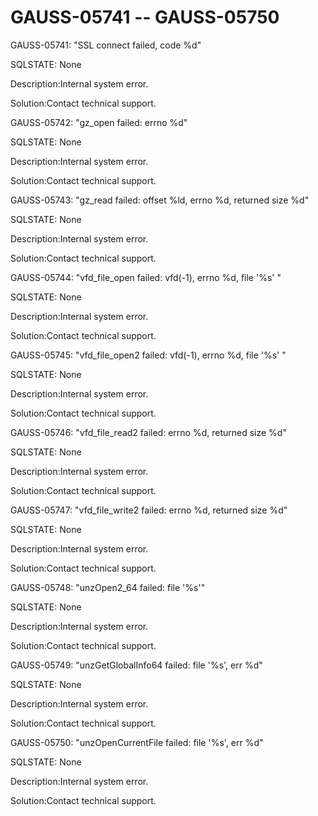 # GAUSS-05741 -- GAUSS-05750<a name="EN-US_TOPIC_0302073009"></a>

GAUSS-05741: "SSL connect failed, code %d"

SQLSTATE: None

Description:Internal system error.

Solution:Contact technical support.

GAUSS-05742: "gz\_open failed: errno %d"

SQLSTATE: None

Description:Internal system error.

Solution:Contact technical support.

GAUSS-05743: "gz\_read failed: offset %ld, errno %d, returned size %d"

SQLSTATE: None

Description:Internal system error.

Solution:Contact technical support.

GAUSS-05744: "vfd\_file\_open failed: vfd\(-1\), errno %d, file '%s' "

SQLSTATE: None

Description:Internal system error.

Solution:Contact technical support.

GAUSS-05745: "vfd\_file\_open2 failed: vfd\(-1\), errno %d, file '%s' "

SQLSTATE: None

Description:Internal system error.

Solution:Contact technical support.

GAUSS-05746: "vfd\_file\_read2 failed: errno %d, returned size %d"

SQLSTATE: None

Description:Internal system error.

Solution:Contact technical support.

GAUSS-05747: "vfd\_file\_write2 failed: errno %d, returned size %d"

SQLSTATE: None

Description:Internal system error.

Solution:Contact technical support.

GAUSS-05748: "unzOpen2\_64 failed: file '%s'"

SQLSTATE: None

Description:Internal system error.

Solution:Contact technical support.

GAUSS-05749: "unzGetGlobalInfo64 failed: file '%s', err %d"

SQLSTATE: None

Description:Internal system error.

Solution:Contact technical support.

GAUSS-05750: "unzOpenCurrentFile failed: file '%s', err %d"

SQLSTATE: None

Description:Internal system error.

Solution:Contact technical support.

